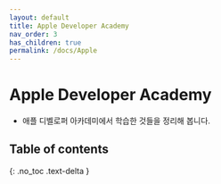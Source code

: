 ```yaml
---
layout: default
title: Apple Developer Academy
nav_order: 3
has_children: true
permalink: /docs/Apple
---
```


# Apple Developer Academy
* 애플 디벨로퍼 아카데미에서 학습한 것들을 정리해 봅니다.

## Table of contents
{: .no_toc .text-delta }
